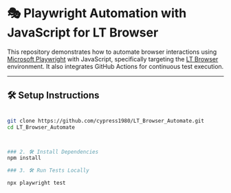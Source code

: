 # 🎭 Playwright Automation with JavaScript for LT Browser

This repository demonstrates how to automate browser interactions using [Microsoft Playwright](https://playwright.dev/) with JavaScript, specifically targeting the [LT Browser](https://www.lambdatest.com/lt-browser) environment. It also integrates GitHub Actions for continuous test execution.

---

## 🛠️ Setup Instructions


```bash

git clone https://github.com/cypress1980/LT_Browser_Automate.git
cd LT_Browser_Automate



### 2. 🛠️ Install Dependencies
npm install

### 3. 🛠️ Run Tests Locally

npx playwright test
